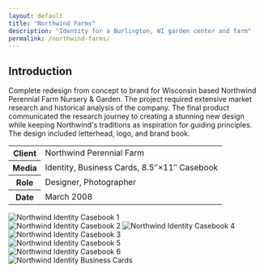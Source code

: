 ```yaml
---
layout: default
title: "Northwind Farms"
description: "Identity for a Burlington, WI garden center and farm"
permalink: /northwind-farms/
---
```


<section>
	<h2 class="visually-hidden">Introduction</h2>
	<div>
		<p>Complete redesign from concept to brand for Wisconsin based Northwind Perennial Farm Nursery &amp; Garden. The project required extensive market research and historical analysis of the company. The final product communicated the research journey to creating a stunning new design while keeping Northwind's traditions as inspiration for guiding principles. The design included letterhead, logo, and brand book.</p>
	</div>
	<table>
		<tbody>
			<tr>
				<th>Client</th>
				<td>Northwind Perennial Farm</td>
			</tr>
			<tr>
				<th>Media</th>
				<td>Identity, Business Cards, 8.5&#8243;&times;11&#8243; Casebook</td>
			</tr>
			<tr>
				<th>Role</th>
				<td>Designer, Photographer</td>
			</tr>
			<tr>
				<th>Date</th>
				<td>March 2008</td>
			</tr>
		</tbody>
	</table>
</section>
<section>
	<div>
		<img src="https://jessetrippecdn.appspot.com/images/northwind-1.png" alt="Northwind Identity Casebook 1">
	</div>
	<div>
		<img src="https://jessetrippecdn.appspot.com/images/northwind-2.png" alt="Northwind Identity Casebook 2">
		<img src="https://jessetrippecdn.appspot.com/images/northwind-3.png" alt="Northwind Identity Casebook 4">
	</div>
	<div class="span-2">
		<img src="https://jessetrippecdn.appspot.com/images/northwind-4.png" alt="Northwind Identity Casebook 3">
	</div>
	<div>
		<img src="https://jessetrippecdn.appspot.com/images/northwind-5.png" alt="Northwind Identity Casebook 5">
	</div>
	<div>
		<img src="https://jessetrippecdn.appspot.com/images/northwind-6.png" alt="Northwind Identity Casebook 6">
	</div>
	<div class="span-2">
		<img src="https://jessetrippecdn.appspot.com/images/northwind-7.png" alt="Northwind Identity Business Cards">
	</div>
</section>
